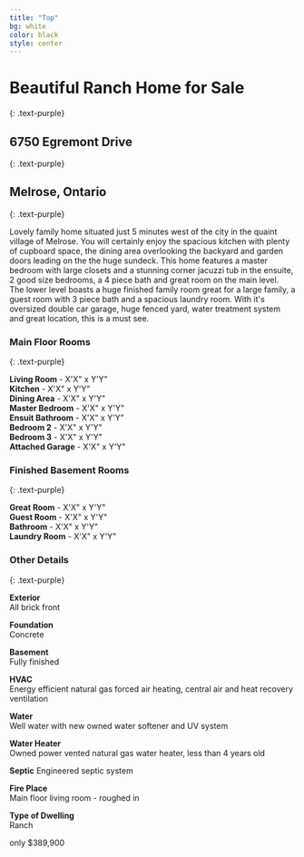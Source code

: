 ```yaml
---
title: "Top"
bg: white
color: black
style: center
---
```


# Beautiful Ranch Home for Sale
{: .text-purple}

## 6750 Egremont Drive
{: .text-purple}

## Melrose, Ontario
{: .text-purple}

<span class="fa-stack subtlecircle" style="font-size:100px; background:rgba(255,166,0,0.1)">
  <i class="fa fa-circle fa-stack-2x text-white"></i>
  <i class="fa fa-home fa-stack-1x text-orange"></i>
</span>

Lovely family home situated just 5 minutes west of the city in the quaint village of Melrose. You will certainly enjoy the spacious kitchen with plenty of cupboard space, the dining area overlooking the backyard and garden doors leading on the the huge sundeck. This home features a master bedroom with large closets and a stunning corner jacuzzi tub in the ensuite, 2 good size bedrooms, a 4 piece bath and great room on the main level. The lower level boasts a huge finished family room great for a large family, a guest room with 3 piece bath and a spacious laundry room. With it's oversized double car garage, huge fenced yard, water treatment system and great location, this is a must see.

### Main Floor Rooms
{: .text-purple}

**Living Room**		-	X'X" x Y'Y" <br>
**Kitchen**			-	X'X" x Y'Y" <br>
**Dining Area**		-	X'X" x Y'Y" <br>
**Master Bedroom**	-	X'X" x Y'Y" <br>
**Ensuit Bathroom**	-	X'X" x Y'Y" <br>
**Bedroom 2**		-	X'X" x Y'Y" <br>
**Bedroom 3**		-	X'X" x Y'Y" <br>
**Attached Garage**	-	X'X" x Y'Y" <br>

### Finished Basement Rooms
{: .text-purple}

**Great Room**		-	X'X" x Y'Y" <br>
**Guest Room**		-	X'X" x Y'Y" <br>
**Bathroom**		-	X'X" x Y'Y" <br>
**Laundry Room**	-	X'X" x Y'Y" <br>



### Other Details
{: .text-purple}

**Exterior**<br>
All brick front

**Foundation**<br>
Concrete

**Basement**<br>
Fully finished

**HVAC**<br>
Energy efficient natural gas forced air heating, central air and heat recovery ventilation

**Water**<br>
Well water with new owned water softener and UV system

**Water Heater**<br>
Owned power vented natural gas water heater, less than 4 years old
    
**Septic**
Engineered septic system

**Fire Place**<br>
Main floor living room - roughed in

**Type of Dwelling**<br>
Ranch

<span id="forkongithub">
  <a class="bg-blue">
    only $389,900
  </a>
</span>
